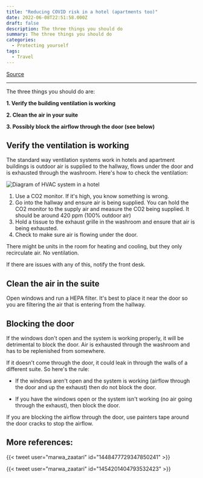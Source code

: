 ```yaml
---
title: "Reducing COVID risk in a hotel (apartments too)"
date: 2022-06-08T22:51:58.000Z
draft: false
description: The three things you should do
summary: The three things you should do
categories:
  - Protecting yourself
tags:
  - Travel
---
```

[Source](https://twitter.com/joeyfox85/status/1534669593268166657)

---

The three things you should do are:

**1. Verify the building ventilation is working**

**2. Clean the air in your suite**

**3. Possibly block the airflow through the door (see below)**


## Verify the ventilation is working

The standard way ventilation systems work in hotels and apartment buildings is outdoor air is supplied to the hallway, flows under the door and is exhausted through the washroom. Here's how to check the ventilation:

![Diagram of HVAC system in a hotel](/covid-air/hotel-vent.jpg)

1. Use a CO2 monitor. If it's high, you know something is wrong.
2. Go into the hallway and ensure air is being supplied. You can hold the CO2 monitor to the supply air and measure the CO2 being supplied. It should be around 420 ppm (100% outdoor air)
3. Hold a tissue to the exhaust grille in the washroom and ensure that air is being exhausted.
4. Check to make sure air is flowing under the door.

There might be units in the room for heating and cooling, but they only recirculate air. No ventilation.

If there are issues with any of this, notify the front desk.

## Clean the air in the suite

Open windows and run a HEPA filter. It's best to place it near the door so you are filtering the air that is entering from the hallway.

## Blocking the door

If the windows don't open and the system is working properly, it will be detrimental to block the door. Air is exhausted through the washroom and has to be replenished from somewhere. 

If it doesn't come through the door, it could leak in through the walls of a different suite. So here's the rule:
- If the windows aren't open and the system is working (airflow through the door and up the exhaust) then do not block the door.

- If you have the windows open or the system isn't working (no air going through the exhaust), then block the door.

If you are blocking the airflow through the door, use painters tape around the door cracks to stop the airflow. 

## More references:

{{< tweet user="marwa_zaatari" id="1448477729347850241" >}}

{{< tweet user="marwa_zaatari" id="1454201404793532423" >}}